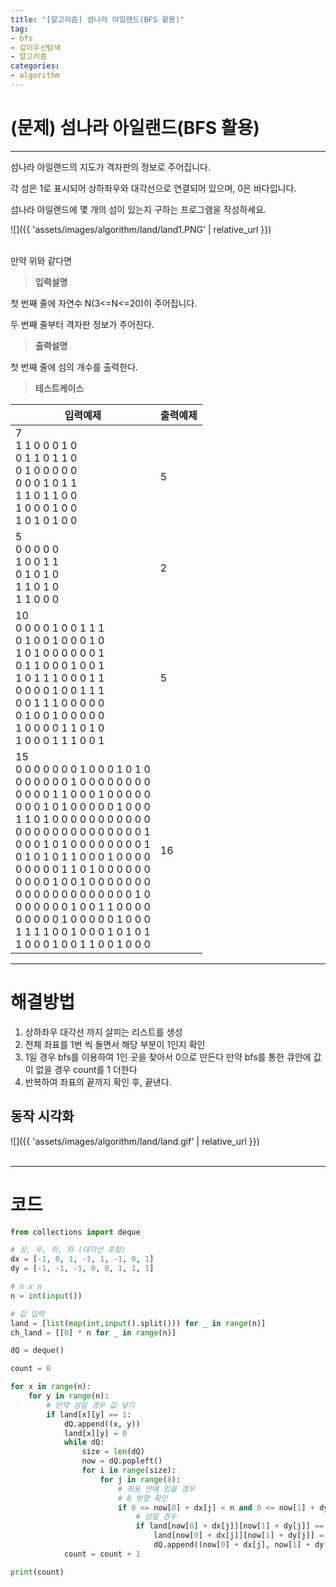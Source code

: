```yaml
---
title: "[알고리즘] 섬나라 아일랜드(BFS 활용)"
tag:
- bfs
- 깊이우선탐색
- 알고리즘
categories:
- algorithm
---
```


# (문제) 섬나라 아일랜드(BFS 활용)
---

섬나라 아일랜드의 지도가 격자판의 정보로 주어집니다.

각 섬은 1로 표시되어 상하좌우와 대각선으로 연결되어 있으며, 0은 바다입니다.

섬나라 아일랜드에 몇 개의 섬이 있는지 구하는 프로그램을 작성하세요.

![]({{ 'assets/images/algorithm/land/land1.PNG' | relative_url }})<br><br>

만약 위와 같다면 

> **입력설명**

첫 번째 줄에 자연수 N(3<=N<=20)이 주어집니다.

두 번째 줄부터 격자판 정보가 주어진다.

> **출력설명**

첫 번째 줄에 섬의 개수를 출력한다.

> **테스트케이스**
 

| 입력예제 | 출력예제 |
| -------- | -------- | 
| 7<br>1 1 0 0 0 1 0<br>0 1 1 0 1 1 0<br>0 1 0 0 0 0 0<br>0 0 0 1 0 1 1<br>1 1 0 1 1 0 0<br>1 0 0 0 1 0 0<br>1 0 1 0 1 0 0 | 5 | 
| 5<br>0 0 0 0 0 <br>1 0 0 1 1 <br>0 1 0 1 0 <br>1 1 0 1 0 <br>1 1 0 0 0  | 2 | 
| 10<br>0 0 0 0 1 0 0 1 1 1 <br>0 1 0 0 1 0 0 0 1 0 <br>1 0 1 0 0 0 0 0 0 1 <br>0 1 1 0 0 0 1 0 0 1 <br>1 0 1 1 1 0 0 0 1 1 <br>0 0 0 0 1 0 0 1 1 1 <br>0 0 1 1 1 0 0 0 0 0 <br>0 1 0 0 1 0 0 0 0 0 <br>1 0 0 0 0 1 1 0 1 0 <br>1 0 0 0 1 1 1 0 0 1  | 5 | 
| 15<br>0 0 0 0 0 0 0 1 0 0 0 1 0 1 0 <br>0 0 0 0 0 0 1 0 0 0 0 0 0 0 0 <br>0 0 0 0 1 1 0 0 0 1 0 0 0 0 0 <br>0 0 0 1 0 1 0 0 0 0 0 1 0 0 0 <br>1 1 0 1 0 0 0 0 0 0 0 0 0 0 0 <br>0 0 0 0 0 0 0 0 0 0 0 0 0 0 1 <br>0 0 0 1 0 1 0 0 0 0 0 0 0 0 1 <br>0 1 0 1 0 1 1 0 0 0 1 0 0 0 0 <br>0 0 0 0 0 1 1 0 1 0 0 0 0 0 0 <br>0 0 0 0 1 0 0 1 0 0 0 0 0 0 0 <br>0 0 0 0 0 0 0 0 0 0 0 0 0 1 0 <br>0 0 0 0 0 0 1 0 0 1 1 0 0 0 0 <br>0 0 0 0 0 1 0 0 0 0 0 1 0 0 0 <br>1 1 1 1 0 0 1 0 0 0 1 0 1 0 1 <br>1 0 0 0 1 0 0 1 1 0 0 1 0 0 0  | 16 |

---
# 해결방법

1. 상하좌우 대각선 까지 살피는 리스트를 생성
2. 전체 좌표를 1번 씩 돌면서 해당 부분이 1인지 확인
3. 1일 경우 bfs를 이용하여 1인 곳을 찾아서 0으로 만든다 만약 bfs를 통한 큐안에 값이 없을 경우 count를 1 더한다
4. 반복하여 좌표의 끝까지 확인 후, 끝낸다.
## 동작 시각화

![]({{ 'assets/images/algorithm/land/land.gif' | relative_url }})<br><br>

---
# 코드
```python
from collections import deque

# 상, 우, 하, 좌 (대각선 포함)
dx = [-1, 0, 1, -1, 1, -1, 0, 1]
dy = [-1, -1, -1, 0, 0, 1, 1, 1]

# n x n
n = int(input())

# 값 입력
land = [list(map(int,input().split())) for _ in range(n)]
ch_land = [[0] * n for _ in range(n)]

dQ = deque()

count = 0

for x in range(n):
    for y in range(n):
        # 만약 섬일 경우 값 넣기
        if land[x][y] == 1:
            dQ.append((x, y))
            land[x][y] = 0
            while dQ:
                size = len(dQ)
                now = dQ.popleft()
                for i in range(size):
                    for j in range(8):
                        # 좌표 안에 있을 경우
                        # 8 방향 확인
                        if 0 <= now[0] + dx[j] < n and 0 <= now[1] + dy[j] < n:
                            # 섬일 경우
                            if land[now[0] + dx[j]][now[1] + dy[j]] == 1:
                                land[now[0] + dx[j]][now[1] + dy[j]] = 0
                                dQ.append((now[0] + dx[j], now[1] + dy[j]))
            count = count + 1

print(count)
```
